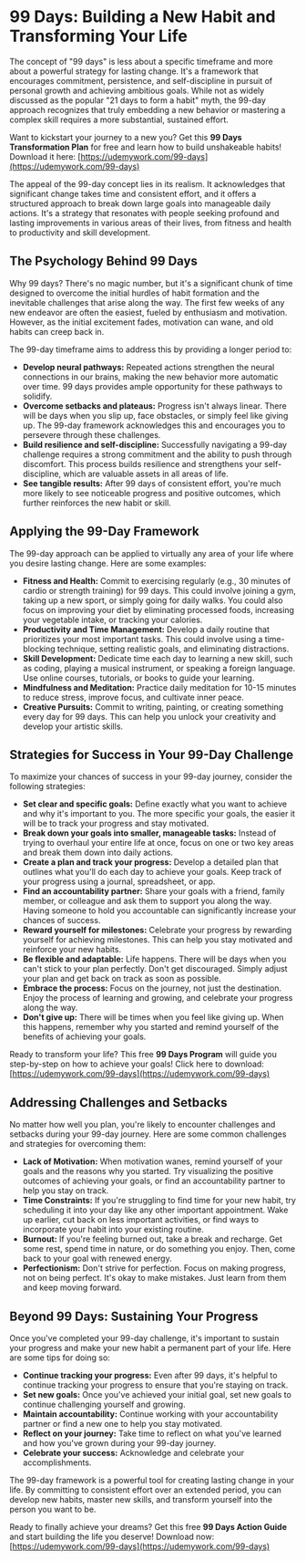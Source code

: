 # 99 Days: Building a New Habit and Transforming Your Life

The concept of "99 days" is less about a specific timeframe and more about a powerful strategy for lasting change. It's a framework that encourages commitment, persistence, and self-discipline in pursuit of personal growth and achieving ambitious goals. While not as widely discussed as the popular "21 days to form a habit" myth, the 99-day approach recognizes that truly embedding a new behavior or mastering a complex skill requires a more substantial, sustained effort.

Want to kickstart your journey to a new you? Get this **99 Days Transformation Plan** for free and learn how to build unshakeable habits! Download it here: [https://udemywork.com/99-days](https://udemywork.com/99-days)

The appeal of the 99-day concept lies in its realism. It acknowledges that significant change takes time and consistent effort, and it offers a structured approach to break down large goals into manageable daily actions. It's a strategy that resonates with people seeking profound and lasting improvements in various areas of their lives, from fitness and health to productivity and skill development.

## The Psychology Behind 99 Days

Why 99 days? There's no magic number, but it's a significant chunk of time designed to overcome the initial hurdles of habit formation and the inevitable challenges that arise along the way. The first few weeks of any new endeavor are often the easiest, fueled by enthusiasm and motivation. However, as the initial excitement fades, motivation can wane, and old habits can creep back in.

The 99-day timeframe aims to address this by providing a longer period to:

*   **Develop neural pathways:** Repeated actions strengthen the neural connections in our brains, making the new behavior more automatic over time. 99 days provides ample opportunity for these pathways to solidify.
*   **Overcome setbacks and plateaus:** Progress isn't always linear. There will be days when you slip up, face obstacles, or simply feel like giving up. The 99-day framework acknowledges this and encourages you to persevere through these challenges.
*   **Build resilience and self-discipline:** Successfully navigating a 99-day challenge requires a strong commitment and the ability to push through discomfort. This process builds resilience and strengthens your self-discipline, which are valuable assets in all areas of life.
*   **See tangible results:** After 99 days of consistent effort, you're much more likely to see noticeable progress and positive outcomes, which further reinforces the new habit or skill.

## Applying the 99-Day Framework

The 99-day approach can be applied to virtually any area of your life where you desire lasting change. Here are some examples:

*   **Fitness and Health:** Commit to exercising regularly (e.g., 30 minutes of cardio or strength training) for 99 days. This could involve joining a gym, taking up a new sport, or simply going for daily walks. You could also focus on improving your diet by eliminating processed foods, increasing your vegetable intake, or tracking your calories.
*   **Productivity and Time Management:** Develop a daily routine that prioritizes your most important tasks. This could involve using a time-blocking technique, setting realistic goals, and eliminating distractions.
*   **Skill Development:** Dedicate time each day to learning a new skill, such as coding, playing a musical instrument, or speaking a foreign language. Use online courses, tutorials, or books to guide your learning.
*   **Mindfulness and Meditation:** Practice daily meditation for 10-15 minutes to reduce stress, improve focus, and cultivate inner peace.
*   **Creative Pursuits:** Commit to writing, painting, or creating something every day for 99 days. This can help you unlock your creativity and develop your artistic skills.

## Strategies for Success in Your 99-Day Challenge

To maximize your chances of success in your 99-day journey, consider the following strategies:

*   **Set clear and specific goals:** Define exactly what you want to achieve and why it's important to you. The more specific your goals, the easier it will be to track your progress and stay motivated.
*   **Break down your goals into smaller, manageable tasks:** Instead of trying to overhaul your entire life at once, focus on one or two key areas and break them down into daily actions.
*   **Create a plan and track your progress:** Develop a detailed plan that outlines what you'll do each day to achieve your goals. Keep track of your progress using a journal, spreadsheet, or app.
*   **Find an accountability partner:** Share your goals with a friend, family member, or colleague and ask them to support you along the way. Having someone to hold you accountable can significantly increase your chances of success.
*   **Reward yourself for milestones:** Celebrate your progress by rewarding yourself for achieving milestones. This can help you stay motivated and reinforce your new habits.
*   **Be flexible and adaptable:** Life happens. There will be days when you can't stick to your plan perfectly. Don't get discouraged. Simply adjust your plan and get back on track as soon as possible.
*   **Embrace the process:** Focus on the journey, not just the destination. Enjoy the process of learning and growing, and celebrate your progress along the way.
*   **Don't give up:** There will be times when you feel like giving up. When this happens, remember why you started and remind yourself of the benefits of achieving your goals.

Ready to transform your life? This free **99 Days Program** will guide you step-by-step on how to achieve your goals! Click here to download: [https://udemywork.com/99-days](https://udemywork.com/99-days)

## Addressing Challenges and Setbacks

No matter how well you plan, you're likely to encounter challenges and setbacks during your 99-day journey. Here are some common challenges and strategies for overcoming them:

*   **Lack of Motivation:** When motivation wanes, remind yourself of your goals and the reasons why you started. Try visualizing the positive outcomes of achieving your goals, or find an accountability partner to help you stay on track.
*   **Time Constraints:** If you're struggling to find time for your new habit, try scheduling it into your day like any other important appointment. Wake up earlier, cut back on less important activities, or find ways to incorporate your habit into your existing routine.
*   **Burnout:** If you're feeling burned out, take a break and recharge. Get some rest, spend time in nature, or do something you enjoy. Then, come back to your goal with renewed energy.
*   **Perfectionism:** Don't strive for perfection. Focus on making progress, not on being perfect. It's okay to make mistakes. Just learn from them and keep moving forward.

## Beyond 99 Days: Sustaining Your Progress

Once you've completed your 99-day challenge, it's important to sustain your progress and make your new habit a permanent part of your life. Here are some tips for doing so:

*   **Continue tracking your progress:** Even after 99 days, it's helpful to continue tracking your progress to ensure that you're staying on track.
*   **Set new goals:** Once you've achieved your initial goal, set new goals to continue challenging yourself and growing.
*   **Maintain accountability:** Continue working with your accountability partner or find a new one to help you stay motivated.
*   **Reflect on your journey:** Take time to reflect on what you've learned and how you've grown during your 99-day journey.
*   **Celebrate your success:** Acknowledge and celebrate your accomplishments.

The 99-day framework is a powerful tool for creating lasting change in your life. By committing to consistent effort over an extended period, you can develop new habits, master new skills, and transform yourself into the person you want to be.

Ready to finally achieve your dreams? Get this free **99 Days Action Guide** and start building the life you deserve! Download now: [https://udemywork.com/99-days](https://udemywork.com/99-days)
